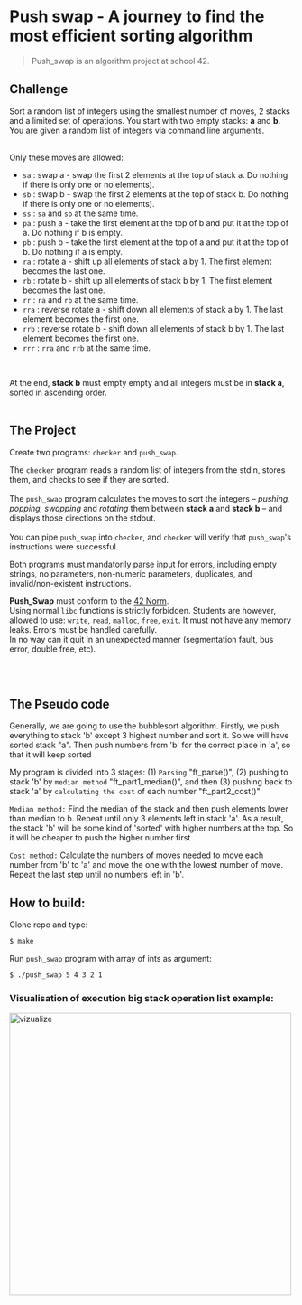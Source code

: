# Push swap - A journey to find the most efficient sorting algorithm
> Push_swap is an algorithm project at school 42.

## Challenge

Sort a random list of integers using the smallest number of moves, 2 stacks and a limited set of operations. You start with two empty stacks: **a** and **b**. You are given a random list of integers via command line arguments. <br />
<br />

Only these moves are allowed:
- `sa` : swap a - swap the first 2 elements at the top of stack a. Do nothing if there is only one or no elements).
- `sb` : swap b - swap the first 2 elements at the top of stack b. Do nothing if there is only one or no elements).
- `ss` : `sa` and `sb` at the same time.
- `pa` : push a - take the first element at the top of b and put it at the top of a. Do
nothing if b is empty.
- `pb` : push b - take the first element at the top of a and put it at the top of b. Do
nothing if a is empty.
- `ra` : rotate a - shift up all elements of stack a by 1. The first element becomes
the last one.
- `rb` : rotate b - shift up all elements of stack b by 1. The first element becomes the last one.
- `rr` : `ra` and `rb` at the same time.
- `rra` : reverse rotate a - shift down all elements of stack a by 1. The last element becomes the first one.
- `rrb` : reverse rotate b - shift down all elements of stack b by 1. The last element becomes the first one.
- `rrr` : `rra` and `rrb` at the same time.
<br />

At the end, **stack b** must empty empty and all integers must be in **stack a**, sorted in ascending order. <br />
<br />


## The Project
Create two programs: ```checker``` and ```push_swap```. <br />

The ```checker``` program reads a random list of integers from the stdin, stores them, and checks to see
if they are sorted. <br />
<br />
The ```push_swap``` program calculates the moves to sort the integers – *pushing, popping, swapping* and *rotating* 
them between **stack a** and **stack b** – and displays those directions on the stdout. <br />
<br />
You can pipe ```push_swap``` into ```checker```, and ```checker``` will verify that ```push_swap```'s instructions were successful. 
<br />

Both programs must mandatorily parse input for errors, including empty strings, no parameters, 
non-numeric parameters, duplicates, and invalid/non-existent instructions.

**Push_Swap** must conform to the [42 Norm](https://cdn.intra.42.fr/pdf/pdf/960/norme.en.pdf). <br />
Using normal ```libc``` functions is strictly forbidden. Students are however, allowed to use: ```write```, ```read```, ```malloc```, ```free```, ```exit```. 
It must not have any memory leaks. Errors must be handled carefully. <br />
In no way can it quit in an unexpected manner (segmentation fault, bus error, double free, etc).

</br></br>

## The Pseudo code

Generally, we are going to use the bubblesort algorithm. Firstly, we push everything to stack 'b' except 3 highest number and sort it. So we will have sorted stack "a". Then push numbers from 'b' for the correct place in 'a', so that it will keep sorted

My program is divided into 3 stages: (1) ```Parsing``` "ft_parse()", (2) pushing to stack 'b' by ```median method``` "ft_part1_median()", and then (3) pushing back to stack 'a' by ```calculating the cost``` of each number "ft_part2_cost()"

```Median method:```  Find the median of the stack and then push elements lower than median to b. Repeat until only 3 elements left in stack 'a'. As a result, the stack 'b' will be some kind of 'sorted' with higher numbers at the top. So it will be cheaper to push the higher number first
		
```Cost method:```    Calculate the numbers of moves needed to move each number from 'b' to 'a' and move the one with the lowest number of move. Repeat the last step until no numbers left in 'b'. 

## How to build:

Clone repo and type:

```Bash
$ make
```
Run `push_swap` program with array of ints as argument:

```Bash
$ ./push_swap 5 4 3 2 1
```

### Visualisation of execution big stack operation list example:

<img src="./visualizer.gif" width="500" alt="vizualize">

